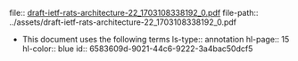 file:: [draft-ietf-rats-architecture-22_1703108338192_0.pdf](../assets/draft-ietf-rats-architecture-22_1703108338192_0.pdf)
file-path:: ../assets/draft-ietf-rats-architecture-22_1703108338192_0.pdf

- This document uses the following terms
  ls-type:: annotation
  hl-page:: 15
  hl-color:: blue
  id:: 6583609d-9021-44c6-9222-3a4bac50dcf5